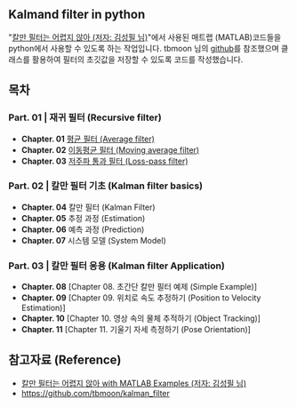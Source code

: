 ## Kalmand filter in python
"[칼만 필터는 어렵지 않아 (저자: 김성필 님)](http://www.hanbit.co.kr/store/books/look.php?p_code=B4956047798)"에서 사용된 매트랩 (MATLAB)코드들을 python에서 사용할 수 있도록 하는 작업입니다. tbmoon 님의 [github](https://github.com/tbmoon/kalman_filter/blob/master/README.md)를 참조했으며 클래스를 활용하여 필터의 초깃값을 저장할 수 있도록 코드를 작성했습니다.

## 목차
### **Part. 01 |** 재귀 필터 (Recursive filter)  
+ **Chapter. 01**  [평균 필터 (Average filter)](./examples/Ch01_Average_Filter.ipynb)
+ **Chapter. 02**  [이동평균 필터 (Moving average filter)](Ch02_Moving_Average_Filter.ipynb)
+ **Chapter. 03**  [저주파 통과 필터 (Loss-pass filter)](Ch03_Low_Pass_Filter.ipynb)

### **Part. 02 |** 칼만 필터 기초 (Kalman filter basics)
+ **Chapter. 04** 칼만 필터 (Kalman Filter)
+ **Chapter. 05** 추정 과정 (Estimation)
+ **Chapter. 06** 예측 과정 (Prediction)
+ **Chapter. 07** 시스템 모델 (System Model)

### **Part. 03 |** 칼만 필터 응용 (Kalman filter Application)
+ **Chapter. 08** [Chapter 08. 초간단 칼만 필터 예제 (Simple Example)]
+ **Chapter. 09** [Chapter 09. 위치로 속도 추정하기 (Position to Velocity Estimation)]
+ **Chapter. 10** [Chapter 10. 영상 속의 물체 추적하기 (Object Tracking)]
+ **Chapter. 11** [Chapter 11. 기울기 자세 측정하기 (Pose Orientation)]



## 참고자료 (Reference)
* [칼만 필터는 어렵지 않아 with MATLAB Examples (저자: 김성필 님)](http://www.hanbit.co.kr/store/books/look.php?p_code=B4956047798)
* https://github.com/tbmoon/kalman_filter
